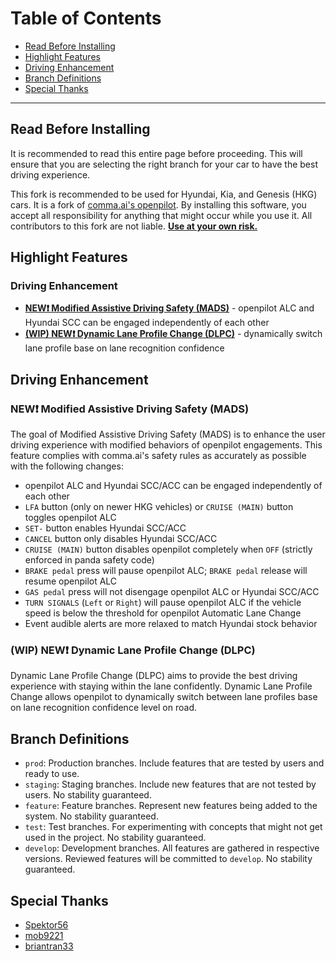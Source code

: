 Table of Contents
=======================

* [Read Before Installing](#read-before-installing)
* [Highlight Features](#highlight-features)
* [Driving Enhancement](#driving-enhancement-1)
* [Branch Definitions](#branch-definitions)
* [Special Thanks](#special-thanks)

---

Read Before Installing
---

It is recommended to read this entire page before proceeding. This will ensure that you are selecting the right branch for your car to have the best driving experience.

This fork is recommended to be used for Hyundai, Kia, and Genesis (HKG) cars. It is a fork of [comma.ai's openpilot](https://github.com/commaai/openpilot). By installing this software, you accept all responsibility for anything that might occur while you use it. All contributors to this fork are not liable. <ins>**Use at your own risk.**</ins>

Highlight Features
---

### Driving Enhancement
* [**NEW❗ Modified Assistive Driving Safety (MADS)**](#new-modified-assistive-driving-safety-mads) - openpilot ALC and Hyundai SCC can be engaged independently of each other
* [**(WIP) NEW❗ Dynamic Lane Profile Change (DLPC)**](#dynamic-lane-profile-change-dlpc-wip) - dynamically switch lane profile base on lane recognition confidence

Driving Enhancement
---

### NEW❗ Modified Assistive Driving Safety (MADS)
The goal of Modified Assistive Driving Safety (MADS) is to enhance the user driving experience with modified behaviors of openpilot engagements. This feature complies with comma.ai's safety rules as accurately as possible with the following changes:
* openpilot ALC and Hyundai SCC/ACC can be engaged independently of each other
* `LFA` button (only on newer HKG vehicles) or `CRUISE (MAIN)` button toggles openpilot ALC
* `SET-` button enables Hyundai SCC/ACC
* `CANCEL` button only disables Hyundai SCC/ACC
* `CRUISE (MAIN)` button disables openpilot completely when `OFF` (strictly enforced in panda safety code)
* `BRAKE pedal` press will pause openpilot ALC; `BRAKE pedal` release will resume openpilot ALC
* `GAS pedal` press will not disengage openpilot ALC or Hyundai SCC/ACC
* `TURN SIGNALS` (`Left` or `Right`) will pause openpilot ALC if the vehicle speed is below the threshold for openpilot Automatic Lane Change
* Event audible alerts are more relaxed to match Hyundai stock behavior

### (WIP) NEW❗ Dynamic Lane Profile Change (DLPC)
Dynamic Lane Profile Change (DLPC) aims to provide the best driving experience with staying within the lane confidently. Dynamic Lane Profile Change allows openpilot to dynamically switch between lane profiles base on lane recognition confidence level on road.


Branch Definitions
---

* `prod`: Production branches. Include features that are tested by users and ready to use.
* `staging`: Staging branches. Include new features that are not tested by users. No stability guaranteed.
* `feature`: Feature branches. Represent new features being added to the system. No stability guaranteed.
* `test`: Test branches. For experimenting with concepts that might not get used in the project. No stability guaranteed.
* `develop`: Development branches. All features are gathered in respective versions. Reviewed features will be committed to `develop`. No stability guaranteed.

Special Thanks
---

* [Spektor56](https://github.com/spektor56/openpilot)
* [mob9221](https://github.com/mob9221/opendbc)
* [briantran33](https://github.com/briantran33/openpilot)